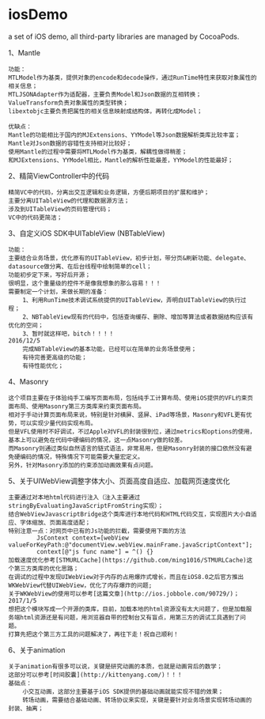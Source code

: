 # iosDemo
a set of iOS demo, all third-party libraries are managed by CocoaPods.

1、Mantle

	功能：
	MTLModel作为基类，提供对象的encode和decode操作，通过RunTime特性来获取对象属性的相关信息；
	MTLJSONAdapter作为适配器，主要负责Model和Json数据的互相转换；
	ValueTransform负责对象属性的类型转换；
	libextobjc主要负责把属性的相关信息映射成结构体，再转化成Model；
	
	优缺点：
	Mantle的功能相比于国内的MJExtensions、YYModel等Json数据解析类库比较丰富；
	Mantle对Json数据的容错性支持相对比较好；
	使用Mantle的过程中需要将MTLModel作为基类，解耦性做得稍差；
	和MJExtensions、YYModel相比，Mantle的解析性能最差，YYModel的性能最好；

2、精简ViewController中的代码
	
	精简VC中的代码，分离出交互逻辑和业务逻辑，方便后期项目的扩展和维护；
	主要分离UITableView的代理和数据源方法；
	涉及到UITableView的页码管理代码；
	VC中的代码更简洁；

3、自定义iOS SDK中UITableView (NBTableView)

	功能：
	主要结合业务场景，优化原有的UITableView，初步计划，带分页&刷新功能、delegate、datasource做分离、在后台线程中绘制简单的cell；
	功能初步定下来，写好后开源；
	很明显，这个重量级的控件不是像我想象的那么容易！！！
	需要制定一个计划，来做长期的准备：
		1、利用RunTime技术调试系统提供的UITableView，弄明白UITableView的执行过程；
		2、NBTableView现有的代码中，包括查询缓存、删除、增加等算法或者数据结构应该有优化的空间；
		3、暂时就这样吧，bitch！！！！
	2016/12/5
		完成NBTableView的基本功能，已经可以在简单的业务场景使用；
		有待完善更高级的功能；
		有待性能优化；
4、Masonry
	
	这个项目主要在于体验纯手工编写页面布局，包括纯手工计算布局、使用iOS提供的VFL约束页面布局、使用Masonry第三方类库来约束页面布局。
	相对于手动计算页面布局来说，特别是针对横屏、竖屏、iPad等场景，Masonry和VFL更有优势，可以实现少量代码实现布局。
	但是VFL使用时不好调试，不过Apple对VFL的封装很到位，通过metrics和options的使用，基本上可以避免在代码中硬编码的情况，这一点Masonry做的较差。
	而Masonry则通过类似自然语言的链式语法，非常易用，但是Masonry封装的接口依然没有避免硬编码的情况，特殊情况下可能需要大量宏定义。
	另外，针对Masonry添加的约束添加动画效果有点问题。

5、关于UIWebView调整字体大小、页面高度自适应、加载网页速度优化

	主要通过对本地html代码进行注入（注入主要通过stringByEvaluatingJavaScriptFromString实现）；
	结合WebViewJavascriptBridge这个类库进行本地代码和HTML代码交互，实现图片大小自适应、字体缩放、页面高度适配；
	特别注意一点：对网页中已有的Js功能的拦截，需要使用下面的方法
	      	JsContext context=[webView valueForKeyPath:@"documentView.webView.mainFrame.javaScriptContext"];
    		context[@"js func name"] = ^() {}
	加载速度优化参考[STMURLCache](https://github.com/ming1016/STMURLCache)这个第三方类库的优化思路；
	在调试的过程中发现UIWebView对于内存的占用爆炸式增长，而且在iOS8.0之后官方推出WKWebView代替UIWebView，优化了内存爆炸的问题;
	关于WKWebView的使用可以参考[这篇文章](http://ios.jobbole.com/90729/)；
	2017/1/5
	想把这个模块写成一个开源的类库，目前，加载本地的html资源没有太大问题了，但是加载服务端html资源还是有问题，用浏览器自带的控制台又有盲点，用第三方的调试工具遇到了问题。
	打算先把这个第三方工具的问题解决了，再往下走！祝自己顺利！

6、关于animation

	关于animation有很多可以说，关键是研究动画的本质，也就是动画背后的数学；
	这部分可以参考[时间胶囊](http://kittenyang.com/)！！！
	基础点：
		小交互动画，这部分主要基于iOS SDK提供的基础动画就能实现不错的效果；
		转场动画，需要结合基础动画、转场协议来实现，关键是要针对业务场景实现转场动画的封装、抽离；
	
